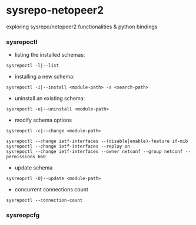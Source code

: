 # sysrepo-netopeer2
exploring sysrepo/netopeer2 functionalities &amp; python bindings

### sysrepoctl
- listing the installed schemas:
```
sysrepoctl -l|--list
```
- installing a new schema:
```
sysrepoctl -i|--install <module-path> -s <search-path>
```
- uninstall an existing schema:
```
sysrepoctl -u|--uninstall <module-path>
```
- modify schema options
```
sysreopctl -c|--change <module-path>

sysrepoctl --change ietf-interfaces --(disable|enable)-feature if-mib
sysrepoctl --change ietf-interfaces --replay on
sysrepoctl --change ietf-interfaces --owner netconf --group netconf --permissions 660
```
- update schema
```
sysreopctl -U|--update <module-path>
```
- concurrent connections count
```
sysrepoctl --connection-count
```

### sysreopcfg
